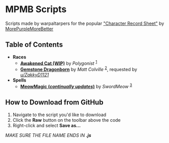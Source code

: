 # MPMB Scripts
Scripts made by warpaltarpers for the popular ["Character Record Sheet"](https://github.com/morepurplemorebetter/MPMBs-Character-Record-Sheet) by [MorePurpleMoreBetter](https://github.com/morepurplemorebetter)

## Table of Contents
* **Races**
  * **[Awakened Cat (WIP)](https://github.com/warpaltarpers/MPMB-scripts/blob/master/Races/Awakened%20Cat%20%5BPolygonist%2C%20transcribed%20by%20warpaltarpers%5D.js)** by *Polygonist* <sup>[1](https://homebrewery.naturalcrit.com/share/SJHYdnaiVz)</sup>
  * **[Gemstone Dragonborn](https://github.com/warpaltarpers/MPMB-scripts/blob/22719/Races/Gemstone%20Dragonborn%20%5BMatt%20Colville%2C%20transcribed%20by%20warpaltarpers%5D.js)** by *Matt Colville* <sup>[2](https://www.dndbeyond.com/characters/subraces/56123-gemstone-dragonborn)</sup>, requested by *[u/ZakkyD1121](https://www.reddit.com/r/mpmb/comments/avce7e/would_love_a_script_for_the_gemstone_dragonborn/)*
* **Spells**
  * **[MeowMagic (*continually updates*)](https://github.com/warpaltarpers/MPMB-scripts/blob/master/Spells/MeowMagic%20%5BSwordMeow%2C%20transcribed%20by%20warpaltarpers%5D.js)** by *SwordMeow* <sup>[3](https://www.reddit.com/r/meowmagic/)</sup>

## How to Download from GitHub
1. Navigate to the script you'd like to download
2. Click the **Raw** button on the toolbar above the code
3. Right-click and select **Save as...**

*MAKE SURE THE FILE NAME ENDS IN **.js***
